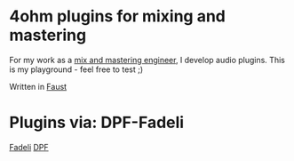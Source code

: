 # 4ohm plugins for mixing and mastering

For my work as a [mix and mastering engineer](https://4ohm.de), I develop audio plugins.
This is my playground - feel free to test ;)

Written in [Faust](https://faust.grame.fr/)



# Plugins via: DPF-Fadeli

[Fadeli](https://github.com/DISTRHO/Fadeli)
[DPF](https://github.com/DISTRHO/DPF)

